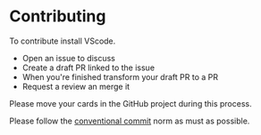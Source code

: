 # Contributing

To contribute install VScode.

- Open an issue to discuss
- Create a draft PR linked to the issue
- When you're finished transform your draft PR to a PR
- Request a review an merge it

Please move your cards in the GitHub project during this process.

Please follow the [conventional commit](https://www.conventionalcommits.org/en/v1.0.0/) norm as must as possible.
